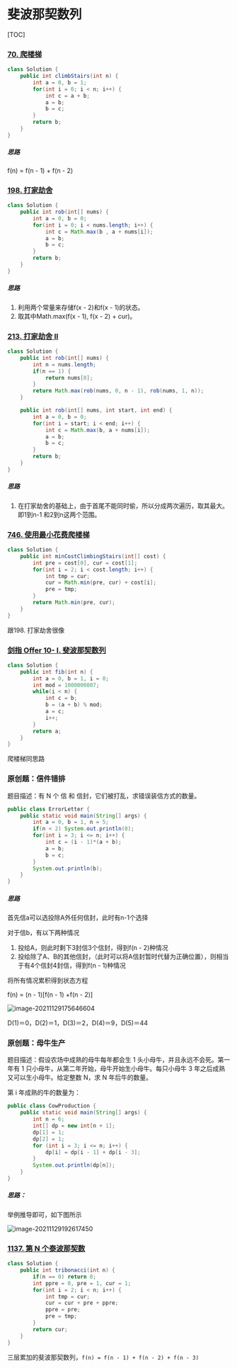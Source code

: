 # 斐波那契数列

[TOC]



### [70. 爬楼梯](https://leetcode-cn.com/problems/climbing-stairs/)

```java
class Solution {
    public int climbStairs(int n) {
        int a = 0, b = 1;
        for(int i = 0; i < n; i++) {
            int c = a + b;
            a = b;
            b = c;
        }
        return b;
    }
}
```

##### 思路	

f(n) = f(n - 1) + f(n - 2)

### [198. 打家劫舍](https://leetcode-cn.com/problems/house-robber/)

```java
class Solution {
    public int rob(int[] nums) {
        int a = 0, b = 0;
        for(int i = 0; i < nums.length; i++) {
            int c = Math.max(b , a + nums[i]);
            a = b; 
            b = c;
        }
        return b;
    }
}
```

##### 思路

1. 利用两个常量来存储f(x - 2)和f(x - 1)的状态。
2. 取其中Math.max(f(x - 1), f(x - 2) + cur)。

### [213. 打家劫舍 II](https://leetcode-cn.com/problems/house-robber-ii/)

```java
class Solution {
    public int rob(int[] nums) {
        int n = nums.length;
        if(n == 1) {
            return nums[0];
        }
        return Math.max(rob(nums, 0, n - 1), rob(nums, 1, n)); 
    }

    public int rob(int[] nums, int start, int end) {
        int a = 0, b = 0;
        for(int i = start; i < end; i++) {
            int c = Math.max(b, a + nums[i]);
            a = b;
            b = c;
        }
        return b;
    }
}
```

##### 思路

1. 在打家劫舍的基础上，由于首尾不能同时偷，所以分成两次遍历，取其最大。即1到n-1 和2到n这两个范围。

### [746. 使用最小花费爬楼梯](https://leetcode-cn.com/problems/min-cost-climbing-stairs/)

```java
class Solution {
    public int minCostClimbingStairs(int[] cost) {
        int pre = cost[0], cur = cost[1];
        for(int i = 2; i < cost.length; i++) {
            int tmp = cur;
            cur = Math.min(pre, cur) + cost[i];
            pre = tmp;
        }
        return Math.min(pre, cur);
    }
}
```

跟198. 打家劫舍很像

### [剑指 Offer 10- I. 斐波那契数列](https://leetcode-cn.com/problems/fei-bo-na-qi-shu-lie-lcof/)

```java
class Solution {
    public int fib(int n) {
        int a = 0, b = 1, i = 0;
        int mod = 1000000007;
        while(i < n) {
            int c = b;
            b = (a + b) % mod;
            a = c;
            i++;
        }
        return a;
    }
}
```

爬楼梯同思路

### 原创题：信件错排

题目描述：有 N 个 信 和 信封，它们被打乱，求错误装信方式的数量。

```java
public class ErrorLetter {
    public static void main(String[] args) {
        int a = 0, b = 1, n = 5;
        if(n < 2) System.out.println(0);
        for(int i = 3; i <= n; i++) {
            int c = (i - 1)*(a + b);
            a = b;
            b = c;
        }
        System.out.println(b);
    }
}
```

##### 思路

首先信a可以选投除A外任何信封，此时有n-1个选择

对于信b，有以下两种情况

1. 投给A，则此时剩下3封信3个信封，得到f(n - 2)种情况
2. 投给除了A、B的其他信封，（此时可以将A信封暂时代替为正确位置），则相当于有4个信封4封信，得到f(n - 1)种情况

将所有情况累积得到状态方程

f(n) = (n - 1)[f(n - 1) +f(n - 2)]

![image-20211129175646604](斐波那契数列.assets/image-20211129175646604.png)

  D(1)＝0，D(2)＝1，D(3)＝2，D(4)＝9，D(5)＝44

### 原创题：母牛生产

题目描述：假设农场中成熟的母牛每年都会生 1 头小母牛，并且永远不会死。第一年有 1 只小母牛，从第二年开始，母牛开始生小母牛。每只小母牛 3 年之后成熟又可以生小母牛。给定整数 N，求 N 年后牛的数量。

第 i 年成熟的牛的数量为：

```java
public class CowProduction {
    public static void main(String[] args) {
        int n = 6;
        int[] dp = new int[n + 1];
        dp[1] = 1;
        dp[2] = 1;
        for (int i = 3; i <= n; i++) {
            dp[i] = dp[i - 1] + dp[i - 3];
        }
        System.out.println(dp[n]);
    }
}

```

##### 思路：

举例推导即可，如下图所示

![image-20211129192617450](斐波那契数列.assets/image-20211129192617450.png)

### [1137. 第 N 个泰波那契数](https://leetcode-cn.com/problems/n-th-tribonacci-number/)

```java
class Solution {
    public int tribonacci(int n) {
        if(n == 0) return 0;
        int ppre = 0, pre = 1, cur = 1;
        for(int i = 2; i < n; i++) {
            int tmp = cur;
            cur = cur + pre + ppre;
            ppre = pre;
            pre = tmp;
        }
        return cur;
    }
}
```

三层累加的斐波那契数列，`f(n) = f(n - 1) + f(n - 2) + f(n - 3)`

